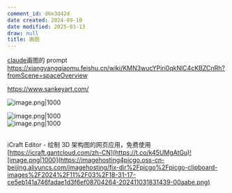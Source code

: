 ```yaml
---
comment_id: d6e3d42d
date created: 2024-09-10
date modified: 2025-03-13
draw: null
title: 画图
---
```

[claude](2%20第二大脑/2%20飞轮/0%20工具系统/AI/claude.md)画图的 prompt  
https://xiangyangqiaomu.feishu.cn/wiki/KMN3wucYPiri0qkNlC4cKBZCnRh?fromScene=spaceOverview

https://www.sankeyart.com/

![image.png|1000](https://imagehosting4picgo.oss-cn-beijing.aliyuncs.com/imagehosting/fix-dir%2Fpicgo%2Fpicgo-clipboard-images%2F2024%2F11%2F02%2F00-05-40-bc25db06d4406e21364022141353b599-202411020005144-a4b884.png)

![image.png|1000](https://camo.githubusercontent.com/603ba7f47d60a5b0fa4e4648725b14b7a9053a3b37d19d7f5e99290f520baddc/68747470733a2f2f6173736574732e6e75636c657573636c6f75642e636f6d2f6e656f73796e632f646f63732f6e656f73796e632d6865616465722e737667)  
![image.png|1000](https://imagehosting4picgo.oss-cn-beijing.aliyuncs.com/imagehosting/fix-dir%2Fpicgo%2Fpicgo-clipboard-images%2F2024%2F09%2F11%2F01-01-21-f801a274f6726f1c3e3aa697fd83abea-202409110101130-86a147.png)

##

iCraft Editor - 绘制 3D 架构图的网页应用，免费使用 [https://icraft.gantcloud.com/zh-CN](https://t.co/k45UMgAtGu)![image.png|1000](https://imagehosting4picgo.oss-cn-beijing.aliyuncs.com/imagehosting/fix-dir%2Fpicgo%2Fpicgo-clipboard-images%2F2024%2F11%2F03%2F18-31-17-ce5eb141a746fadae1d3f6ef08704264-202411031831439-00aabe.png)
